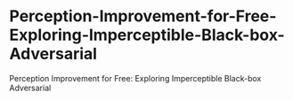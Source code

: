 # Perception-Improvement-for-Free-Exploring-Imperceptible-Black-box-Adversarial
Perception Improvement for Free: Exploring Imperceptible Black-box Adversarial
